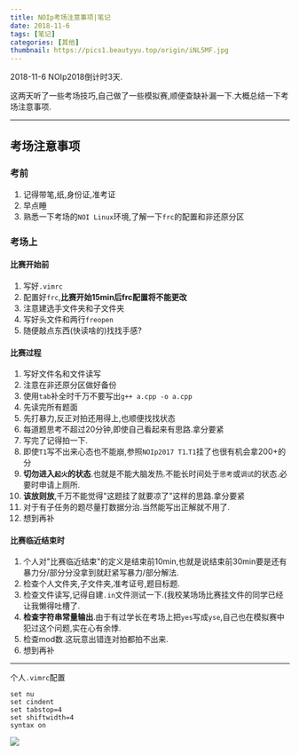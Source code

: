 ```yaml
---
title: NOIp考场注意事项|笔记
date: 2018-11-6
tags: [笔记]
categories: [其他]
thumbnail: https://pics1.beautyyu.top/origin/iNL5MF.jpg
---
```


2018-11-6 NOIp2018倒计时3天.

这两天听了一些考场技巧,自己做了一些模拟赛,顺便查缺补漏一下.大概总结一下考场注意事项.

***

## 考场注意事项

### 考前

1. 记得带笔,纸,身份证,准考证
2. 早点睡
3. 熟悉一下考场的`NOI Linux`环境,了解一下`frc`的配置和非还原分区

### 考场上

#### 比赛开始前

1. 写好`.vimrc`
2. 配置好`frc`,**比赛开始15min后frc配置将不能更改**
3. 注意建选手文件夹和子文件夹
4. 写好头文件和两行`freopen`
5. 随便敲点东西(快读啥的)找找手感?

#### 比赛过程

1. 写好文件名和文件读写
2. 注意在非还原分区做好备份
3. 使用`tab`补全时千万不要写出`g++ a.cpp -o a.cpp`
4. 先读完所有题面
5. 先打暴力,反正对拍还用得上,也顺便找找状态
6. 每道题思考不超过20分钟,即使自己看起来有思路.拿分要紧
7. 写完了记得拍一下.
8. 即使`T1`写不出来心态也不能崩,参照`NOIp2017 T1`.`T1`挂了也很有机会拿200+的分
9. **切勿进入`起火`的状态**.也就是不能大脑发热.不能长时间处于`思考`或`调试`的状态.必要时申请上厕所.
10. **该放则放**,千万不能觉得"这题挂了就要凉了"这样的思路.拿分要紧
11. 对于有子任务的题尽量打数据分治.当然能写出正解就不用了.
12. 想到再补

#### 比赛临近结束时

1. 个人对"比赛临近结束"的定义是结束前10min,也就是说结束前30min要是还有暴力分/部分分没拿到就赶紧写暴力/部分解法.
2. 检查个人文件夹,子文件夹,准考证号,题目标题.
3. 检查文件读写,记得自建`.in`文件测试一下.(我校某场场比赛挂文件的同学已经让我懒得吐槽了.
4. **检查字符串常量输出**.由于有过学长在考场上把`yes`写成`yse`,自己也在模拟赛中犯过这个问题,实在心有余悸.
5. 检查mod数.这玩意出错连对拍都拍不出来.
6. 想到再补

***

个人`.vimrc`配置

```
set nu
set cindent
set tabstop=4
set shiftwidth=4
syntax on
```

![](https://pics1.beautyyu.top/origin/iNL5MF.jpg)
